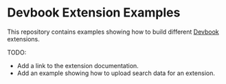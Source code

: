 # Devbook Extension Examples

This repository contains examples showing how to build different [Devbook](https://usedevbook.com) extensions.


TODO:
- Add a link to the extension documentation.
- Add an example showing how to upload search data for an extension.
